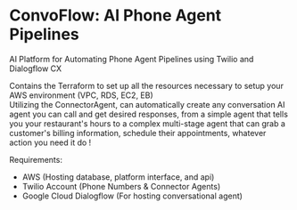 # ConvoFlow: AI Phone Agent Pipelines

AI Platform for Automating Phone Agent Pipelines using Twilio and Dialogflow CX

Contains the Terraform to set up all the resources necessary to setup your AWS environment (VPC, RDS, EC2, EB) <br>
Utilizing the ConnectorAgent, can automatically create any conversation AI agent you can call and get desired responses, from a simple agent that tells you your restaurant's hours to a complex multi-stage agent that can grab a customer's billing information, schedule their appointments, whatever action you need it do !

Requirements:
- AWS (Hosting database, platform interface, and api)
- Twilio Account (Phone Numbers & Connector Agents)
- Google Cloud Dialogflow (For hosting conversational agent)

